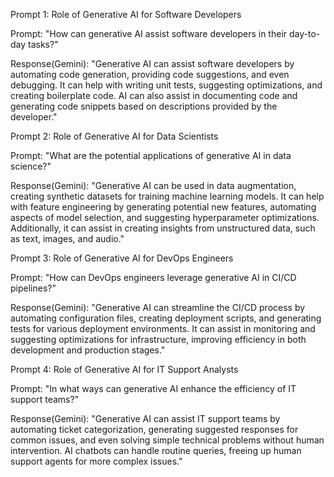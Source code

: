 Prompt 1: Role of Generative AI for Software Developers

Prompt: "How can generative AI assist software developers in their day-to-day tasks?"

Response(Gemini): "Generative AI can assist software developers by automating code generation, providing code suggestions, and even debugging. It can help with writing unit tests, suggesting optimizations, and creating boilerplate code. AI can also assist in documenting code and generating code snippets based on descriptions provided by the developer."


Prompt 2: Role of Generative AI for Data Scientists

Prompt: "What are the potential applications of generative AI in data science?"

Response(Gemini): "Generative AI can be used in data augmentation, creating synthetic datasets for training machine learning models. It can help with feature engineering by generating potential new features, automating aspects of model selection, and suggesting hyperparameter optimizations. Additionally, it can assist in creating insights from unstructured data, such as text, images, and audio."


Prompt 3: Role of Generative AI for DevOps Engineers

Prompt: "How can DevOps engineers leverage generative AI in CI/CD pipelines?"

Response(Gemini): "Generative AI can streamline the CI/CD process by automating configuration files, creating deployment scripts, and generating tests for various deployment environments. It can assist in monitoring and suggesting optimizations for infrastructure, improving efficiency in both development and production stages."


Prompt 4: Role of Generative AI for IT Support Analysts

Prompt: "In what ways can generative AI enhance the efficiency of IT support teams?"

Response(Gemini): "Generative AI can assist IT support teams by automating ticket categorization, generating suggested responses for common issues, and even solving simple technical problems without human intervention. AI chatbots can handle routine queries, freeing up human support agents for more complex issues."
